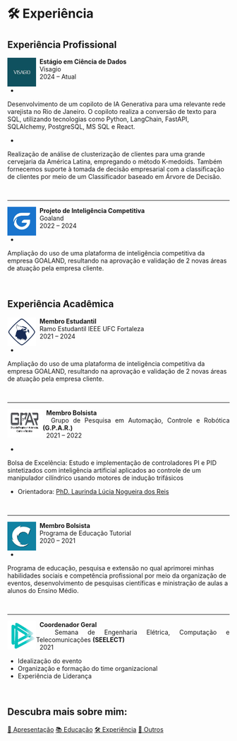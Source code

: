 # 🛠️ Experiência 
## Experiência Profissional

<p align="justify">
<img alt = "Link" src="../assets/visagio.jpg" alt="Smiley face image"
style="float:left; width:65px; height:65px;">
<span style="vertical-align:bottom">
&nbsp <strong> Estágio em Ciência de Dados</strong> <br>
&nbsp Visagio  <br>
&nbsp 2024 – Atual
</span>
</p>

* <p align="justify">
Desenvolvimento de um copiloto de IA Generativa para uma relevante rede varejista no Rio de Janeiro. O
copiloto realiza a conversão de texto para SQL, utilizando tecnologias como Python, LangChain, FastAPI,
SQLAlchemy, PostgreSQL, MS SQL e React.
</p>

* <p align="justify">
Realização de análise de clusterização de clientes para uma grande cervejaria da América Latina, empregando
o método K-medoids. Também fornecemos suporte à tomada de decisão empresarial com a classificação de
clientes por meio de um Classificador baseado em Árvore de Decisão.
</p>
<br>
<hr size="30">
<p align="justify">
<img alt = "Link" src="../assets/goaland_logo.jpg" alt="Smiley face image"
style="float:left; width:65px; height:65px;">
<span style="vertical-align:bottom">
&nbsp <strong> Projeto de Inteligência Competitiva</strong> <br>
&nbsp Goaland  <br>
&nbsp 2022 – 2024
</span>
</p>

* <p align="justify">
Ampliação do uso de uma plataforma de inteligência competitiva da empresa GOALAND, resultando na
aprovação e validação de 2 novas áreas de atuação pela empresa cliente.
</p>
<br>

## Experiência Acadêmica

<p align="justify">
<img alt = "Link" src="../assets/ieee.jpg" alt="Smiley face image"
style="float:left; width:65px; height:65px;">
<span style="vertical-align:bottom">
&nbsp <strong> Membro Estudantil</strong> <br>
&nbsp Ramo Estudantil IEEE UFC Fortaleza  <br>
&nbsp 2021 – 2024
</span>
</p>

* <p align="justify">
Ampliação do uso de uma plataforma de inteligência competitiva da empresa GOALAND, resultando na aprovação e validação de 2 novas áreas de atuação pela empresa cliente.
</p>
<br>
<hr size="30">
<p align="justify">
<img alt = "Link" src="../assets/gpar.jpeg" alt="Smiley face image"
style="float:left; width:80px; height:65px;">
<span style="vertical-align:bottom">
&nbsp <strong> Membro Bolsista</strong> <br>
&nbsp Grupo de Pesquisa em Automação, Controle e Robótica <strong>(G.P.A.R.)</strong>  <br>
&nbsp 2021 – 2022
</span>
</p>

* <p align="justify">
Bolsa de Excelência: Estudo e implementação de controladores PI e PID sintetizados com inteligência artificial aplicados ao controle de um manipulador cilíndrico usando motores de indução trifásicos
- Orientadora: [PhD. Laurinda Lúcia Nogueira dos Reis](http://lattes.cnpq.br/2873675973303728) 
</p>
<br>
<hr size="30">

<p align="justify">
<img alt = "Link" src="../assets/pet.jpg" alt="Smiley face image"
style="float:left; width:65px; height:65px;">
<span style="vertical-align:bottom">
&nbsp <strong> Membro Bolsista</strong> <br>
&nbsp Programa de Educação Tutorial  <br>
&nbsp 2020 – 2021
</span>
</p>


* <p align="justify">
Programa de educação, pesquisa e extensão no qual aprimorei minhas habilidades sociais e competência profissional por meio da organização de eventos, desenvolvimento de pesquisas científicas e ministração de aulas a alunos do Ensino Médio.
</p>
<br>
<hr size="30">
<p align="justify">
<img alt = "Link" src="../assets/seelect.webp" alt="Smiley face image"
style="float:left; width:65px; height:65px;">
<span style="vertical-align:bottom">
&nbsp <strong> Coordenador Geral</strong> <br>
&nbsp Semana de Engenharia Elétrica, Computação e Telecomunicações <strong>(SEELECT)</strong>   <br>
&nbsp 2021
</span>
</p>

* Idealização do evento
* Organização e formação do time organizacional
* Experiência de Liderança

<br>

## Descubra mais sobre mim:

<div class="grid">
    <a href="/cv/" class="md-button md-button--primary">👋 Apresentação</a>
    <a href="/cv/education" class="md-button md-button--primary">📚 Educação</a>
    <a href="#" class="md-button md-button--primary">🛠️ Experiência</a>
    <a href="/cv/others" class="md-button md-button--primary">🌟 Outros</a>
</div>

